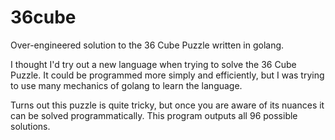 # 36cube
Over-engineered solution to the 36 Cube Puzzle written in golang.

I thought I'd try out a new language when trying to solve the 36 Cube Puzzle. It could be programmed more simply and efficiently, but I was trying to use many mechanics of golang to learn the language.

Turns out this puzzle is quite tricky, but once you are aware of its nuances it can be solved programmatically. This program outputs all 96 possible solutions.
